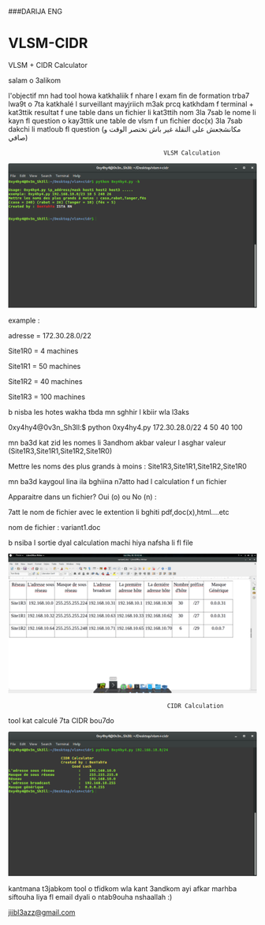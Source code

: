 ###DARIJA ENG
# VLSM-CIDR
VLSM + CIDR Calculator

salam o 3alikom 

l'objectif mn had tool howa katkhaliik f nhare l exam fin de formation trba7 lwa9t o 7ta katkhalé l surveillant mayjriich m3ak prcq katkhdam f terminal + kat3ttik resultat f une table dans un fichier li kat3ttih nom 3la 7sab le nome li kayn fl question o kay3ttik une table de vlsm f un fichier doc(x) 3la 7sab dakchi li matloub fl question 
(مكانشجعش على النقلة غير باش تختصر الوقت و صافي)

                                                VLSM Calculation 

![alt text](help.png
 "help")


example : 


adresse = 172.30.28.0/22


Site1R0 = 4 machines

Site1R1 = 50 machines

Site1R2 = 40 machines

Site1R3 = 100 machines

b nisba les hotes wakha tbda mn sghhir l kbiir wla l3aks 

0xy4hy4@0v3n_Sh3ll:$ python 0xy4hy4.py 172.30.28.0/22 4 50 40 100 





mn ba3d kat zid les nomes li 3andhom akbar valeur l asghar valeur (Site1R3,Site1R1,Site1R2,Site1R0)

Mettre les noms des plus grands à moins : Site1R3,Site1R1,Site1R2,Site1R0

mn ba3d kaygoul lina ila bghiina n7atto had l calculation f un fichier 

Apparaitre dans un fichier? Oui (o) ou No (n) : 

7att le nom de fichier avec le extention li bghiti pdf,doc(x),html....etc 

nom de fichier : variant1.doc

b nsiba l sortie dyal calculation machi hiya nafsha li fl file 


![alt text](table.png
 "table de vlsm")
 
                                                 CIDR Calculation

tool kat calculé 7ta CIDR bou7do 


![alt text](cidr.png
 "sortie CIDR")
 
 
 
 
 kantmana t3jabkom tool o tfidkom wla kant 3andkom ayi afkar marhba siftouha liya fl email dyali o ntab9ouha nshaallah :) 
 
jiibl3azz@gmail.com
